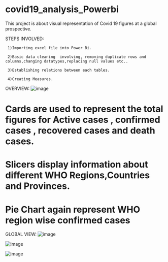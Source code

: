 # covid19_analysis_Powerbi
This project is about visual representation of Covid 19 figures at a global prospective.

STEPS INVOLVED:

     1)Importing excel file into Power Bi.

     2)Basic data cleaning  involving, removing duplicate rows and columns,changing datatypes,replacing null values etc..

     3)Establishing relations between each tables.

     4)Creating Measures.

OVERVIEW:
![image](https://github.com/anushree6749/covid19_analysis_Powerbi/assets/138094071/6c342c04-d7ce-4f5e-8243-e4fbc7a328a8)
# Cards are used to represent the total figures for Active cases , confirmed cases , recovered cases and death cases.
# Slicers display information about different WHO Regions,Countries and Provinces.
# Pie Chart again represent WHO region wise confirmed cases

GLOBAL VIEW:
![image](https://github.com/anushree6749/covid19_analysis_Powerbi/assets/138094071/8d2cff30-2b17-4eb2-81e2-bebdecb829e0)

![image](https://github.com/anushree6749/covid19_analysis_Powerbi/assets/138094071/fc744a8c-054a-4282-ab4d-a7fad80bdc51)

![image](https://github.com/anushree6749/covid19_analysis_Powerbi/assets/138094071/3175db61-222e-4541-a6d3-15b83395dc94)



